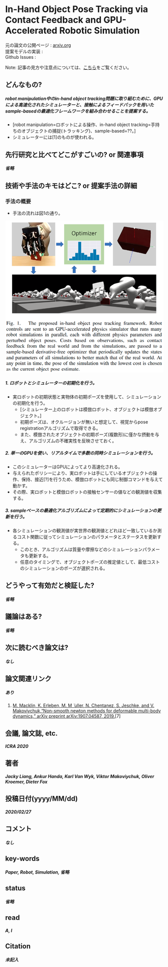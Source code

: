 # In-Hand Object Pose Tracking via Contact Feedback and GPU-Accelerated Robotic Simulation

元の論文の公開ページ : [arxiv.org](https://arxiv.org/abs/2002.12160)   
提案モデルの実装 : []()  
Github Issues : []()  

Note: 記事の見方や注意点については、[こちら](/)をご覧ください。

## どんなもの?
##### robot manipulation中のin-hand object tracking問題に取り組むために、GPUによる高速化されたシミュレーターと、接触によるフィードバックを用いたsample-basedの最適化フレームワークを組み合わせることを提案する。
- [robot manipulation=ロボットによる操作、in-hand object tracking=手持ちのオブジェクトの捕捉(トラッキング)、sample-based=??。]
- シミュレーターには[1]のものが使われる。

## 先行研究と比べてどこがすごいの? or 関連事項
##### 省略

## 技術や手法のキモはどこ? or 提案手法の詳細
### 手法の概要
- 手法の流れは図1の通り。

![fig1](img/IOPTvCFaGRS/fig1.png)

##### 1. ロボットとシミュレーターの初期化を行う。
- 実ロボットの初期状態と実物体の初期ポーズを使用して、シミュレーションの初期化を行う。
  - [シミュレーター上のロボットは模倣ロボット、オブジェクトは模倣オブジェクト。]
  - 初期ポーズは、オクルージョンが無いと想定して、視覚からpose registrationアルゴリズムで取得できる。
  - また、模倣されたオブジェクトの初期ポーズ(複数形)に僅かな摂動を与え、アルゴリズムの不確実性を反映させておく。

##### 2. 単一のGPUを使い、リアルタイムで多数の同時シミュレーションを行う。
- このシミュレーターはGPUによってより高速化される。
- 与えられたポリシーにより、実ロボットは手にしているオブジェクトの操作、保持、接近[?]を行うため、模倣ロボットにも同じ制御コマンドを与えて動かす。
- その際、実ロボットと模倣ロボットの接触センサーの値などの観測値を収集する。

##### 3. sampleベースの最適化アルゴリズムによって定期的にシミュレーションの更新を行う。
- 各シミュレーションの観測値が実世界の観測値とどれほど一致しているか測るコスト関数に従ってシミュレーションのパラメータとステータスを更新する。
  - このとき、アルゴリズムは質量や摩擦などのシミュレーションパラメータも更新する。
  - 任意のタイミングで、オブジェクトポーズの推定値として、最低コストのシミュレーションのポーズが選択される。

## どうやって有効だと検証した?
##### 省略

## 議論はある?
##### 省略

## 次に読むべき論文は?
##### なし

## 論文関連リンク
##### あり
1. [M. Macklin, K. Erleben, M. M ̈ uller, N. Chentanez, S. Jeschke, and V. Makoviychuk,“Non-smooth newton methods for deformable multi-body dynamics,” arXiv preprint arXiv:1907.04587, 2019.](https://arxiv.org/pdf/1907.04587.pdf)[7]

## 会議, 論文誌, etc.
##### ICRA 2020

## 著者
##### Jacky Liang, Ankur Handa, Karl Van Wyk, Viktor Makoviychuk, Oliver Kroemer, Dieter Fox

## 投稿日付(yyyy/MM/dd)
##### 2020/02/27

## コメント
##### なし

## key-words
##### Paper, Robot, Simulation, 省略

## status
##### 省略

## read
##### A, I

## Citation
##### 未記入
